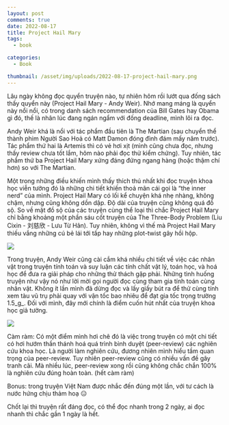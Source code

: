 ```yaml
---
layout: post
comments: true
date: 2022-08-17
title: Project Hail Mary
tags:
  - book

categories:
  - Book

thumbnail: /asset/img/uploads/2022-08-17-project-hail-mary.png
---
```


Lâu ngày không đọc quyển truyện nào, tự nhiên hôm rồi lướt qua đống sách thấy quyển này (Project Hail Mary - Andy Weir). Nhớ mang máng là quyển này nổi nổi, có trong danh sách recommendation của Bill Gates hay Obama gì đó, thế là nhân lúc đang ngán ngẩm với đống deadline, mình lôi ra đọc.


Andy Weir khá là nổi với tác phẩm đầu tiên là The Martian (sau chuyển thể thành phim Người Sao Hoả có Matt Damon đóng đình đám mấy năm trước). Tác phẩm thứ hai là Artemis thì có vẻ hơi xịt (mình cũng chưa đọc, nhưng thấy review chưa tốt lắm, hôm nào phải đọc thử kiểm chứng). Tuy nhiên, tác phẩm thứ ba Project Hail Mary xứng đáng đứng ngang hàng (hoặc thậm chí hơn) so với The Martian.

Một trong những điều khiến mình thấy thích thú nhất khi đọc truyện khoa học viễn tưởng đó là những chi tiết khiến thoả mãn cái gọi là “the inner nerd” của mình. Project Hail Mary có lối kể chuyện khá nhẹ nhàng, không chậm, nhưng cũng không dồn dập. Độ dài của truyện cũng không quá đồ sộ. So về mặt đồ sộ của các truyện cùng thể loại thì chắc Project Hail Mary chỉ bằng khoảng một phần sáu cốt truyện của The Three-Body Problem (Liu Cixin - 刘慈欣 - Lưu Từ Hân). Tuy nhiên, không vì thế mà Project Hail Mary thiếu vắng những cú bẻ lái tới tấp hay những plot-twist gây hồi hộp. 

![](https://s3.us-west-2.amazonaws.com/secure.notion-static.com/4f4e05dd-337b-49c5-9772-ace4cce48920/91mYu67RfUL-2.jpg?X-Amz-Algorithm=AWS4-HMAC-SHA256&X-Amz-Content-Sha256=UNSIGNED-PAYLOAD&X-Amz-Credential=AKIAT73L2G45EIPT3X45%2F20221009%2Fus-west-2%2Fs3%2Faws4_request&X-Amz-Date=20221009T190145Z&X-Amz-Expires=3600&X-Amz-Signature=3b9a487bd2249843f9dbe9897368dee868a2ee14fa941d478d813e2fbeef5243&X-Amz-SignedHeaders=host&x-id=GetObject)


Trong truyện, Andy Weir cũng cài cắm khá nhiều chi tiết về việc các nhân vật trong truyện tính toán và suy luận các tính chất vật lý, toán học, và hoá học để đưa ra giải pháp cho những thử thách gặp phải. Những tình huống truyện như vậy nó như lời mời gọi người đọc cùng tham gia tính toán cùng nhân vật. Không ít lần mình đã dừng đọc và lấy giấy bút ra để thử cùng tính xem tàu vũ trụ phải quay với vận tốc bao nhiêu để đạt gia tốc trọng trường 1.5_g_. Đối với mình, đây mới chính là điểm cuốn hút nhất của truyện khoa học giả tưởng.


![](https://s3.us-west-2.amazonaws.com/secure.notion-static.com/e37f9872-b858-4ff0-b712-2c87cbf73997/DALLE_2022-08-17_22.13.18_-_an_astronaut_doing_extravehicular_activity_on_orbital_of_a_greenish_planet_the_sun_is_on_the_far_left_3d_render.png?X-Amz-Algorithm=AWS4-HMAC-SHA256&X-Amz-Content-Sha256=UNSIGNED-PAYLOAD&X-Amz-Credential=AKIAT73L2G45EIPT3X45%2F20221009%2Fus-west-2%2Fs3%2Faws4_request&X-Amz-Date=20221009T190145Z&X-Amz-Expires=3600&X-Amz-Signature=8a1f18b00e4d4b5ef3208ed58b5f450d01575020d52a4e92ab46ee10a9ccd171&X-Amz-SignedHeaders=host&x-id=GetObject)


Càm ràm: Có một điểm mình hơi chê đó là việc trong truyện có một chi tiết có hơi hướm thần thánh hoá quá trình bình duyệt (peer-review) các nghiên cứu khoa học. Là người làm nghiên cứu, đương nhiên mình hiểu tầm quan trọng của peer-review. Tuy nhiên peer-review cũng có nhiều vấn đề gây tranh cãi. Mà nhiều lúc, peer-review xong rồi cũng không chắc chắn 100% là nghiên cứu đúng hoàn toàn. (hết càm ràm)


Bonus: trong truyện Việt Nam được nhắc đến đúng một lần, với tư cách là nước hứng chịu thảm hoạ 😑


Chốt lại thì truyện rất đáng đọc, có thể đọc nhanh trong 2 ngày, ai đọc nhanh thì chắc gần 1 ngày là hết.

